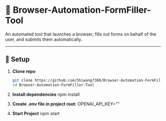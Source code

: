 # 🚀 Browser-Automation-FormFiller-Tool

An automated tool that launches a browser, fills out forms on behalf of the user, and submits them automatically.

---

## 🔧 Setup

1. **Clone repo**
   ```bash
   git clone https://github.com/Shiwang7308/Browser-Automation-FormFiller-Tool.git
   cd Browser-Automation-FormFiller-Tool

2. **Install dependencies**
npm install

3. **Create .env file in project root:**
OPENAI_API_KEY=""

4. **Start Project**
npm start

